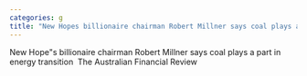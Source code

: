 ```yaml
---
categories: g
title: "New Hopes billionaire chairman Robert Millner says coal plays a part in energy transition  The Australian Financial Review"
---
```

New Hope"s billionaire chairman Robert Millner says coal plays a part in energy transition&nbsp;&nbsp;The Australian Financial Review